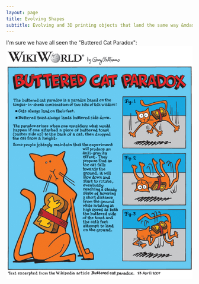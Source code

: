```yaml
---
layout: page
title: Evolving Shapes
subtitle: Evolving and 3D printing objects that land the same way &mdash;no matter how they are dropped
---
```

I'm sure we have all seen the "Buttered Cat Paradox": \
![Buttered Cat never landing](Buttered_cat_comic.jpg)